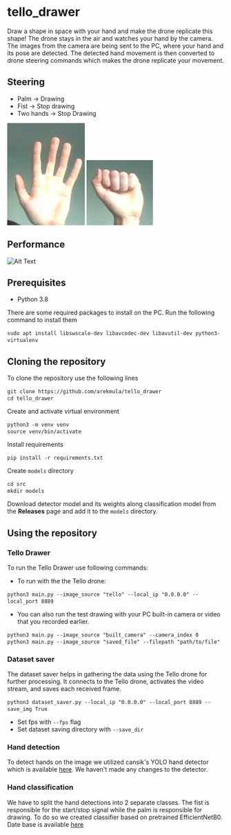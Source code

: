 # tello_drawer

Draw a shape in space with your hand and make the drone replicate this shape!
The drone stays in the air and watches your hand by the camera.
The images from the camera are being sent to the PC, where your hand and its pose are detected.
The detected hand movement is then converted to drone steering commands which makes the drone replicate your movement.

## Steering
- Palm -> Drawing
- Fist -> Stop drawing
- Two hands -> Stop Drawing

![alt text](pictures/palm.png "PALM GESTURE")
![alt text](pictures/fist.png  "FIST GESTURE")

## Performance
![Alt Text](pictures/ezgif.com-gif-maker.gif)
## Prerequisites
- Python 3.8

There are some required packages to install on the PC. Run the following command to install them
```
sudo apt install libswscale-dev libavcodec-dev libavutil-dev python3-virtualenv
```

## Cloning the repository
To clone the repository use the following lines
```
git clone https://github.com/arekmula/tello_drawer
cd tello_drawer
```

Create and activate virtual environment
```
python3 -m venv venv
source venv/bin/activate
```

Install requirements
```
pip install -r requirements.txt
```

Create `models` directory
```
cd src
mkdir models
```

Download detector model and its weights along classification model from the **Releases** page and add it to the `models`
directory.

## Using the repository
### Tello Drawer
To run the Tello Drawer use following commands:
- To run with the the Tello drone:
```
python3 main.py --image_source "tello" --local_ip "0.0.0.0" --local_port 8889
```

- You can also run the test drawing with your PC built-in camera or video that you recorded earlier.
```
python3 main.py --image_source "built_camera" --camera_index 0
python3 main.py --image_source "saved_file" --filepath "path/to/file"
```


### Dataset saver
The dataset saver helps in gathering the data using the Tello drone for further processing.
It connects to the Tello drone, activates the video stream, and saves each received frame.
```
python3 dataset_saver.py --local_ip "0.0.0.0" --local_port 8889 --save_img True 
```
- Set fps with `--fps` flag
- Set dataset saving directory with `--save_dir`


### Hand detection
To detect hands on the image we utilized cansik's YOLO hand detector which is available
[here](https://github.com/cansik/yolo-hand-detection).
We haven't made any changes to the detector. 

### Hand classification
We have to split the hand detections into 2 separate classes.
The fist is responsible for the start/stop signal while the palm is responsible for drawing. To do so we created 
classifier based on pretrained EfficientNetB0. Date base is available [here](https://www.gti.ssr.upm.es/data/HandGesture_database.html)
